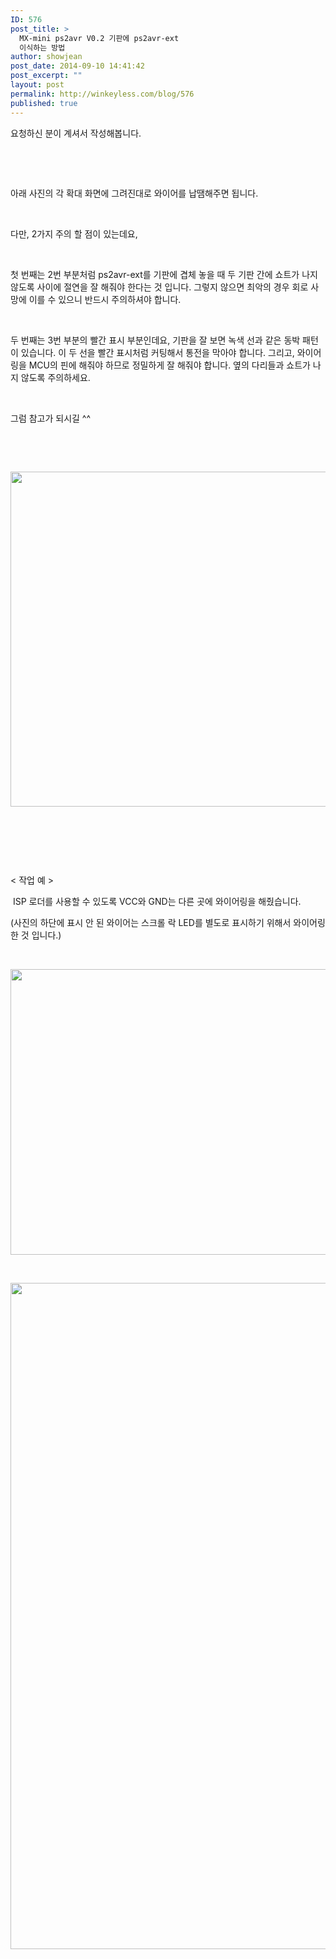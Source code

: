 ```yaml
---
ID: 576
post_title: >
  MX-mini ps2avr V0.2 기판에 ps2avr-ext
  이식하는 방법
author: showjean
post_date: 2014-09-10 14:41:42
post_excerpt: ""
layout: post
permalink: http://winkeyless.com/blog/576
published: true
---
```

<p>요청하신 분이 계셔서 작성해봅니다.</p><p><br /></p><p><br /></p><p>아래 사진의 각 확대 화면에 그려진대로 와이어를 납땜해주면 됩니다.</p><p><br /></p><p>다만, 2가지 주의 할 점이 있는데요,</p><p><br /></p><p>첫 번째는 2번 부분처럼 ps2avr-ext를 기판에 겹체 놓을 때 두 기판 간에 쇼트가 나지 않도록 사이에 절연을 잘 해줘야 한다는 것 입니다. 그렇지 않으면 최악의 경우 회로 사망에 이를 수 있으니 반드시 주의하셔야 합니다.</p><p><br /></p><p>두 번째는 3번 부분의 빨간 표시 부분인데요, 기판을 잘 보면 녹색 선과 같은 동박 패턴이 있습니다. 이 두 선을 빨간 표시처럼 커팅해서 통전을 막아야 합니다. 그리고, 와이어링을 MCU의 핀에&nbsp;해줘야 하므로 정밀하게 잘 해줘야 합니다. 옆의 다리들과 쇼트가 나지 않도록 주의하세요.</p><p><br /></p><p>그럼 참고가 되시길 ^^</p><p><br /></p><p><br /></p><p style="text-align: left; clear: none; float: none;"><img src="http://winkeyless.com/blog/wp-content/uploads/1/cfile8.uf.256A0445541061090EA416.jpg" class="aligncenter" width="800" height="536" filename="DSC_0809_e.jpg" filemime="image/jpeg" /></p><p><br /></p><p><br /></p><p><br /></p><p>&lt; 작업 예 &gt;&nbsp;</p><p>&nbsp;ISP 로더를 사용할 수 있도록 VCC와 GND는 다른 곳에 와이어링을 해줬습니다.</p><p>(사진의 하단에 표시 안 된&nbsp;와이어는 스크롤 락 LED를 별도로 표시하기 위해서 와이어링 한 것 입니다.)</p><p><br /></p><p style="text-align: left; clear: none; float: none;"><img src="http://winkeyless.com/blog/wp-content/uploads/1/cfile8.uf.2203673C543B83622CF994.jpg" class="aligncenter" width="860" height="457" filename="DSC_0906.jpg" filemime="image/jpeg" style="""" /></p><p><br /></p><p style="text-align: left; clear: none; float: none;"><img src="http://winkeyless.com/blog/wp-content/uploads/1/cfile8.uf.2412553C543B836313199E.jpg" class="aligncenter" width="860" height="1066" filename="DSC_0907.jpg" filemime="image/jpeg" style="""" /></p><p><br /></p><p><br /></p><p><br /></p><p><br /></p><p><br /></p><p><br /></p>